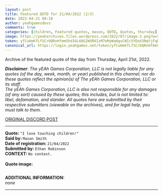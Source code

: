 ```yaml
---
layout: post
title: Featured QOTD for 21/04/2022 (2/3)
date: 2022-04-21 08:10
author: yeahgamesdevs
comments: true
categories: [children, Featured quotes, mason, QOTD, Quotes, thursday]
image: https://yeaharchives.files.wordpress.com/2022/07/image-2.png?w=507
token: yfCuHeKfLfSCrbQRnHfmmShd34L60G2WXR6IzM7eMyWa0gxCWIc5YDoX3NqYjFqbsDn4XdlaYE7l27XRDqpPFytRGoJMXwGE4X6tGNLelkYNrOGjQXeh4PeN24MUL9f0Pl4P6tgbxLpb
canonical_url: https://login.yeahgames.net/token/yfCuHeKfLfSCrbQRnHfmmShd34L60G2WXR6IzM7eMyWa0gxCWIc5YDoX3NqYjFqbsDn4XdlaYE7l27XRDqpPFytRGoJMXwGE4X6tGNLelkYNrOGjQXeh4PeN24MUL9f0Pl4P6tgbxLpb
---
```

<!-- wp:paragraph -->
<p>Archive of the featured quote of the day from Thursday, April 21st, 2022. </p>
<!-- /wp:paragraph -->

<!-- wp:paragraph -->
<p><em><strong>Disclaimer</strong>: The yEAh Games Corporation, LLC is not legally liable for any quotes (of the day, week, month, or year) published in this channel; nor do these quotes reflect the opinion(s) of The yEAh Games Corporation, LLC or its staff</em>.<br><em>The yEAh Games Corporation, LLC is also not responsible for any damages (of any sort) caused by these quotes; this includes, but is not limited to: libel, defamation, and slander. All quotes here are submitted by their respective submitters (viewable on the archives), and for legal help, you must talk to them.</em><br><a href="https://cdn.discordapp.com/attachments/958100064079839303/964566123628609628/unknown.png"></a></p>
<!-- /wp:paragraph -->

<!-- wp:buttons {"layout":{"type":"flex","justifyContent":"left"}} -->
<div class="wp-block-buttons"><!-- wp:button {"textColor":"vivid-cyan-blue","align":"center","style":{"border":{"radius":"18px"}},"className":"is-style-fill"} -->
<div class="wp-block-button aligncenter is-style-fill"><a class="wp-block-button__link has-vivid-cyan-blue-color has-text-color wp-element-button" href="https://discord.com/channels/887052880782176266/958100064079839303/967240589370339399" style="border-radius:18px;">ORIGINAL DISCORD POST</a></div>
<!-- /wp:button --></div>
<!-- /wp:buttons -->

<!-- wp:separator {"align":"center","className":"is-style-wide"} -->
<hr class="wp-block-separator aligncenter has-alpha-channel-opacity is-style-wide" />
<!-- /wp:separator -->

<!-- wp:paragraph -->
<p><strong>Quote: </strong><code>"I love touching children!"</code><br><strong>Said by: </strong><code>Mason Smith</code><br><strong>Date of registration: </strong><code>21/04/2022</code> <br><strong>Submitted by: </strong><code>Ethan Robinson</code><br><strong>CONTEXT: </strong><code>No context.</code><br><br><strong>Quote image:</strong></p>
<!-- /wp:paragraph -->

<!-- wp:image {"id":649,"sizeSlug":"large","linkDestination":"none"} -->
<figure class="wp-block-image size-large"><img src="https://yeaharchives.files.wordpress.com/2022/07/image-2.png?w=507" alt="" class="wp-image-649" /></figure>
<!-- /wp:image -->

<!-- wp:paragraph -->
<p><strong>ADDITIONAL INFORMATION:</strong><br><em>none</em></p>
<!-- /wp:paragraph -->

<!-- wp:separator {"className":"is-style-wide"} -->
<hr class="wp-block-separator has-alpha-channel-opacity is-style-wide" />
<!-- /wp:separator -->
